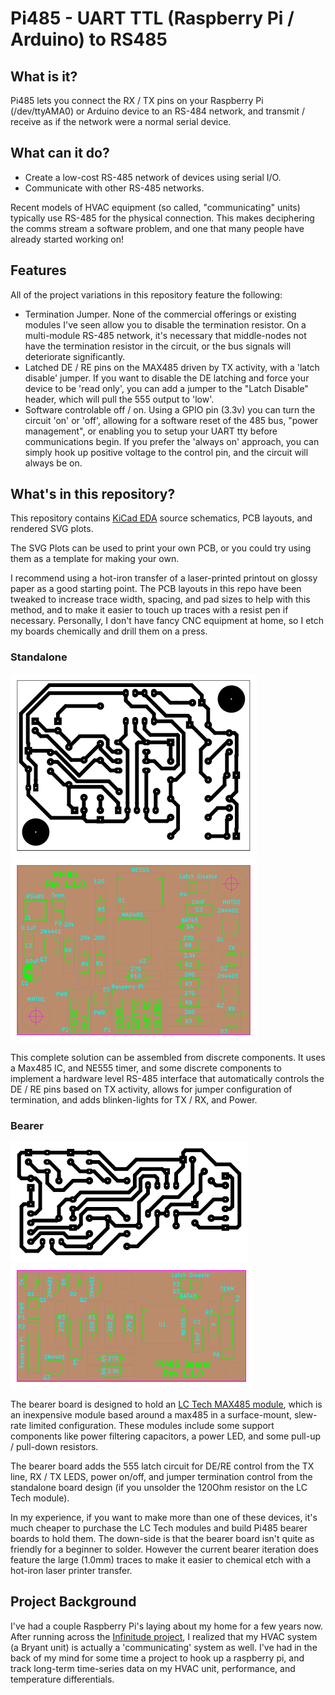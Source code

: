 # Pi485 - UART TTL (Raspberry Pi / Arduino) to RS485
## What is it?
Pi485 lets you connect the RX / TX pins on your Raspberry Pi (/dev/ttyAMA0) or Arduino device to an RS-484 network, 
and transmit / receive as if the network were a normal serial device.

## What can it do?
* Create a low-cost RS-485 network of devices using serial I/O.
* Communicate with other RS-485 networks.

Recent models of HVAC equipment (so called, "communicating" units) typically use RS-485 for the physical connection.
This makes deciphering the comms stream a software problem, and one that many people have already started working on!

## Features
All of the project variations in this repository feature the following:

* Termination Jumper. None of the commercial offerings or existing modules I've seen allow you to disable the termination resistor. On a 
multi-module RS-485 network, it's necessary that middle-nodes not have the termination resistor in the circuit, or the bus signals will 
deteriorate significantly.
* Latched DE / RE pins on the MAX485 driven by TX activity, with a 'latch disable' jumper. If you want to disable the DE latching and 
force your device to be 'read only', you can add a jumper to the "Latch Disable" header, which will pull the 555 output to 'low'.
* Software controlable off / on. Using a GPIO pin (3.3v) you can turn the circuit 'on' or 'off', allowing for a software reset of the 485
bus, "power management", or enabling you to setup your UART tty before communications begin. If you prefer the 'always on' approach, 
you can simply hook up positive voltage to the control pin, and the circuit will always be on.

## What's in this repository?
This repository contains [KiCad EDA](http://kicad-pcb.org/) source schematics, PCB layouts, and rendered SVG plots.

The SVG Plots can be used to print your own PCB, or you could try using them as a template for making your own.

I recommend using a hot-iron transfer of a laser-printed printout on glossy paper as a good starting point. The PCB layouts in this repo 
have been tweaked to increase trace width, spacing, and pad sizes to help with this method, and to make it easier to touch up traces with
a resist pen if necessary. Personally, I don't have fancy CNC equipment at home, so I etch my boards chemically and drill them on a press.

### Standalone
![Copper Layer](standalone/plots/pi485-B.Cu.png) ![Front Layers](standalone/plots/pi485-brd.png)

This complete solution can be assembled from discrete components. It uses a Max485 IC, and NE555 timer, and some discrete components to 
implement a hardware level RS-485 interface that automatically controls the DE / RE pins based on TX activity, allows for jumper 
configuration of termination, and adds blinken-lights for TX / RX, and Power.

### Bearer
![Copper Layer](bearer/plots/pi485bearer-B.Cu.png) ![Front Layers](bearer/plots/pi485bearer-brd.png)

The bearer board is designed to hold an [LC Tech MAX485 module](http://www.chinalctech.com/index.php?_m=mod_product&_a=view&p_id=811), which
is an inexpensive module based around a max485 in a surface-mount, slew-rate limited configuration. 
These modules include some support components like power filtering capacitors, a power LED, and some pull-up / pull-down resistors.

The bearer board adds the 555 latch circuit for DE/RE control from the TX line, RX / TX LEDS, power on/off, and 
jumper termination control from the standalone board design (if you unsolder the 120Ohm resistor on the LC Tech module).

In my experience, if you want to make more than one of these devices, it's much cheaper to purchase the LC Tech modules and build Pi485 
bearer boards to hold them. The down-side is that the bearer board isn't quite as friendly for a beginner to solder. However the current
bearer iteration does feature the large (1.0mm) traces to make it easier to chemical etch with a hot-iron laser printer transfer.

## Project Background
I've had a couple Raspberry Pi's laying about my home for a few years now. After running across the 
[Infinitude project](https://github.com/nebulous/infinitude), I realized that my 
HVAC system (a Bryant unit) is actually a 'communicating' system as well. I've had in the back of my mind for some time a project to hook up
a raspberry pi, and track long-term time-series data on my HVAC unit, performance, and temperature differentials.






